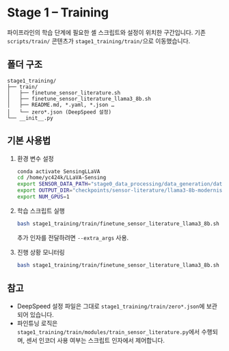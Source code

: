 # Stage 1 – Training

파이프라인의 학습 단계에 필요한 셸 스크립트와 설정이 위치한 구간입니다. 기존 `scripts/train/` 콘텐츠가 `stage1_training/train/`으로 이동했습니다.

## 폴더 구조
```
stage1_training/
├── train/
│   ├── finetune_sensor_literature.sh
│   ├── finetune_sensor_literature_llama3_8b.sh
│   ├── README.md, *.yaml, *.json …
│   └── zero*.json (DeepSpeed 설정)
└── __init__.py
```

## 기본 사용법
1. 환경 변수 설정
   ```bash
   conda activate SensingLLaVA
   cd /home/yc424k/LLaVA-Sensing
   export SENSOR_DATA_PATH="stage0_data_processing/data_generation/data/processed/test_val_30k_each/modernist_travel_test.json"
   export OUTPUT_DIR="checkpoints/sensor-literature/llama3-8b-modernist-travel-$(date +%Y%m%d)"
   export NUM_GPUS=1
   ```

2. 학습 스크립트 실행
   ```bash
   bash stage1_training/train/finetune_sensor_literature_llama3_8b.sh
   ```
   추가 인자를 전달하려면 `--extra_args` 사용.

3. 진행 상황 모니터링
   ```bash
   bash stage1_training/train/finetune_sensor_literature_llama3_8b.sh | tee "$OUTPUT_DIR/train.log"
   ```

## 참고
- DeepSpeed 설정 파일은 그대로 `stage1_training/train/zero*.json`에 보관되어 있습니다.
- 파인튜닝 로직은 `stage1_training/train/modules/train_sensor_literature.py`에서 수행되며, 센서 인코더 사용 여부는 스크립트 인자에서 제어합니다.
